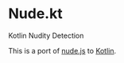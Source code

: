 # Nude.kt

Kotlin Nudity Detection

This is a port of [nude.js](https://github.com/pa7/nude.js)
to [Kotlin](https://kotlinlang.org/).
